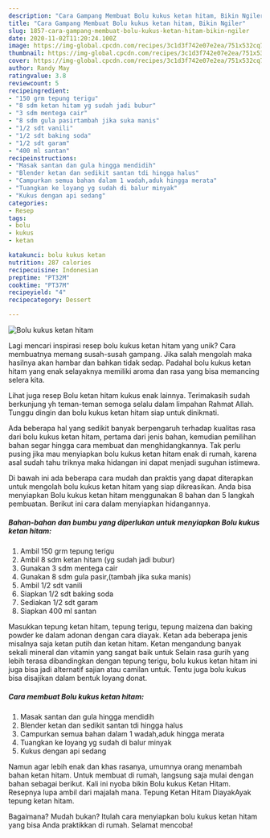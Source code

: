 ```yaml
---
description: "Cara Gampang Membuat Bolu kukus ketan hitam, Bikin Ngiler"
title: "Cara Gampang Membuat Bolu kukus ketan hitam, Bikin Ngiler"
slug: 1857-cara-gampang-membuat-bolu-kukus-ketan-hitam-bikin-ngiler
date: 2020-11-02T11:20:24.100Z
image: https://img-global.cpcdn.com/recipes/3c1d3f742e07e2ea/751x532cq70/bolu-kukus-ketan-hitam-foto-resep-utama.jpg
thumbnail: https://img-global.cpcdn.com/recipes/3c1d3f742e07e2ea/751x532cq70/bolu-kukus-ketan-hitam-foto-resep-utama.jpg
cover: https://img-global.cpcdn.com/recipes/3c1d3f742e07e2ea/751x532cq70/bolu-kukus-ketan-hitam-foto-resep-utama.jpg
author: Randy May
ratingvalue: 3.8
reviewcount: 5
recipeingredient:
- "150 grm tepung terigu"
- "8 sdm ketan hitam yg sudah jadi bubur"
- "3 sdm mentega cair"
- "8 sdm gula pasirtambah jika suka manis"
- "1/2 sdt vanili"
- "1/2 sdt baking soda"
- "1/2 sdt garam"
- "400 ml santan"
recipeinstructions:
- "Masak santan dan gula hingga mendidih"
- "Blender ketan dan sedikit santan tdi hingga halus"
- "Campurkan semua bahan dalam 1 wadah,aduk hingga merata"
- "Tuangkan ke loyang yg sudah di balur minyak"
- "Kukus dengan api sedang"
categories:
- Resep
tags:
- bolu
- kukus
- ketan

katakunci: bolu kukus ketan 
nutrition: 287 calories
recipecuisine: Indonesian
preptime: "PT32M"
cooktime: "PT37M"
recipeyield: "4"
recipecategory: Dessert

---
```



![Bolu kukus ketan hitam](https://img-global.cpcdn.com/recipes/3c1d3f742e07e2ea/751x532cq70/bolu-kukus-ketan-hitam-foto-resep-utama.jpg)

Lagi mencari inspirasi resep bolu kukus ketan hitam yang unik? Cara membuatnya memang susah-susah gampang. Jika salah mengolah maka hasilnya akan hambar dan bahkan tidak sedap. Padahal bolu kukus ketan hitam yang enak selayaknya memiliki aroma dan rasa yang bisa memancing selera kita.

Lihat juga resep Bolu ketan hitam kukus enak lainnya. Terimakasih sudah berkunjung yh teman-teman semoga selalu dalam limpahan Rahmat Allah. Tunggu dingin dan bolu kukus ketan hitam siap untuk dinikmati.

Ada beberapa hal yang sedikit banyak berpengaruh terhadap kualitas rasa dari bolu kukus ketan hitam, pertama dari jenis bahan, kemudian pemilihan bahan segar hingga cara membuat dan menghidangkannya. Tak perlu pusing jika mau menyiapkan bolu kukus ketan hitam enak di rumah, karena asal sudah tahu triknya maka hidangan ini dapat menjadi suguhan istimewa.


Di bawah ini ada beberapa cara mudah dan praktis yang dapat diterapkan untuk mengolah bolu kukus ketan hitam yang siap dikreasikan. Anda bisa menyiapkan Bolu kukus ketan hitam menggunakan 8 bahan dan 5 langkah pembuatan. Berikut ini cara dalam menyiapkan hidangannya.

<!--inarticleads1-->

##### Bahan-bahan dan bumbu yang diperlukan untuk menyiapkan Bolu kukus ketan hitam:

1. Ambil 150 grm tepung terigu
1. Ambil 8 sdm ketan hitam (yg sudah jadi bubur)
1. Gunakan 3 sdm mentega cair
1. Gunakan 8 sdm gula pasir,(tambah jika suka manis)
1. Ambil 1/2 sdt vanili
1. Siapkan 1/2 sdt baking soda
1. Sediakan 1/2 sdt garam
1. Siapkan 400 ml santan


Masukkan tepung ketan hitam, tepung terigu, tepung maizena dan baking powder ke dalam adonan dengan cara diayak. Ketan ada beberapa jenis misalnya saja ketan putih dan ketan hitam. Ketan mengandung banyak sekali mineral dan vitamin yang sangat baik untuk Selain rasa gurih yang lebih terasa dibandingkan dengan tepung terigu, bolu kukus ketan hitam ini juga bisa jadi alternatif sajian atau camilan untuk. Tentu juga bolu kukus bisa disajikan dalam bentuk loyang donat. 

<!--inarticleads2-->

##### Cara membuat Bolu kukus ketan hitam:

1. Masak santan dan gula hingga mendidih
1. Blender ketan dan sedikit santan tdi hingga halus
1. Campurkan semua bahan dalam 1 wadah,aduk hingga merata
1. Tuangkan ke loyang yg sudah di balur minyak
1. Kukus dengan api sedang


Namun agar lebih enak dan khas rasanya, umumnya orang menambah bahan ketan hitam. Untuk membuat di rumah, langsung saja mulai dengan bahan sebagai berikut. Kali ini nyoba bikin Bolu kukus Ketan Hitam. Resepnya lupa ambil dari majalah mana. Tepung Ketan Hitam DiayakAyak tepung ketan hitam. 

Bagaimana? Mudah bukan? Itulah cara menyiapkan bolu kukus ketan hitam yang bisa Anda praktikkan di rumah. Selamat mencoba!
